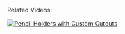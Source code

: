 
Related Videos:

[![Pencil Holders with Custom Cutouts ](http://img.youtube.com/vi/C8QypaAymFg/0.jpg)](https://www.youtube.com/watch?v=C8QypaAymFg "Pencil Holders with Custom Cutouts ")

